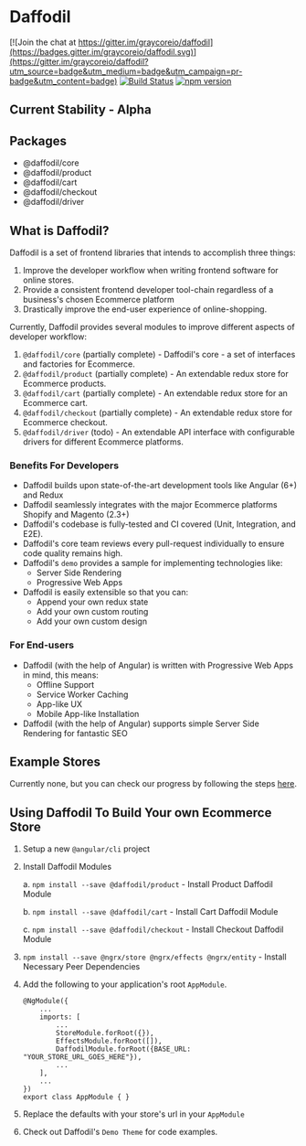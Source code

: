 # Daffodil
[![Join the chat at https://gitter.im/graycoreio/daffodil](https://badges.gitter.im/graycoreio/daffodil.svg)](https://gitter.im/graycoreio/daffodil?utm_source=badge&utm_medium=badge&utm_campaign=pr-badge&utm_content=badge)
[![Build Status](https://travis-ci.com/graycoreio/daffodil.svg?branch=master)](https://travis-ci.com/graycoreio/daffodil)
[![npm version](https://badge.fury.io/js/%40daffodil%2Fcore.svg)](https://www.npmjs.com/@daffodil/checkout)

## Current Stability - Alpha

## Packages
* @daffodil/core
* @daffodil/product
* @daffodil/cart
* @daffodil/checkout
* @daffodil/driver

## What is Daffodil?
Daffodil is a set of frontend libraries that intends to accomplish three things:
1. Improve the developer workflow when writing frontend software for online stores.
2. Provide a consistent frontend developer tool-chain regardless of a business's chosen Ecommerce platform
3. Drastically improve the end-user experience of online-shopping.

Currently, Daffodil provides several modules to improve different aspects of developer workflow:

1. `@daffodil/core` (partially complete) - Daffodil's core - a set of interfaces and factories for Ecommerce.
2. `@daffodil/product` (partially complete) - An extendable redux store for Ecommerce products.
2. `@daffodil/cart` (partially complete) - An extendable redux store for an Ecommerce cart.
2. `@daffodil/checkout` (partially complete) - An extendable redux store for Ecommerce checkout.
3. `@daffodil/driver` (todo) - An extendable API interface with configurable drivers for different Ecommerce platforms.

### Benefits For Developers

* Daffodil builds upon state-of-the-art development tools like Angular (6+) and Redux
* Daffodil seamlessly integrates with the major Ecommerce platforms Shopify and Magento (2.3+)
* Daffodil's codebase is fully-tested and CI covered (Unit, Integration, and E2E).
* Daffodil's core team reviews every pull-request individually to ensure code quality remains high.
* Daffodil's `demo` provides a sample for implementing technologies like:
   * Server Side Rendering
   * Progressive Web Apps
* Daffodil is easily extensible so that you can:
  * Append your own redux state 
  * Add your own custom routing
  * Add your own custom design

### For End-users

* Daffodil (with the help of Angular) is written with Progressive Web Apps in mind, this means:
  * Offline Support
  * Service Worker Caching
  * App-like UX
  * Mobile App-like Installation
* Daffodil (with the help of Angular) supports simple Server Side Rendering for fantastic SEO

## Example Stores
Currently none, but you can check our progress by following the steps [here](https://github.com/graycoreio/daffodil/blob/develop/docs/DEVELOPER.md#running-the-example-demo).

## Using Daffodil To Build Your own Ecommerce Store
1. Setup a new `@angular/cli` project
2. Install Daffodil Modules
    
    a. `npm install --save @daffodil/product` - Install Product Daffodil Module
    
    b. `npm install --save @daffodil/cart` - Install Cart Daffodil Module
    
    c. `npm install --save @daffodil/checkout` - Install Checkout Daffodil Module
3. `npm install --save @ngrx/store @ngrx/effects @ngrx/entity` - Install Necessary Peer Dependencies
4. Add the following to your application's root `AppModule`.
    ```
    @NgModule({
        ...
        imports: [
            ...
            StoreModule.forRoot({}),
            EffectsModule.forRoot([]),
            DaffodilModule.forRoot({BASE_URL: "YOUR_STORE_URL_GOES_HERE"}),
            ...
        ],
        ...
    })
    export class AppModule { }
    ```
5. Replace the defaults with your store's url in your `AppModule`
6. Check out Daffodil's `Demo Theme` for code examples.
